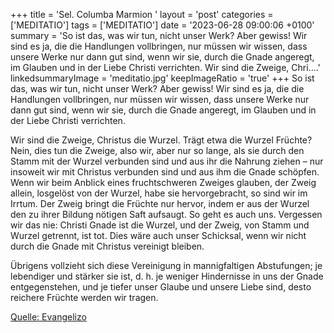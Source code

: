 +++
title = 'Sel. Columba Marmion  '
layout = 'post'
categories = ['MEDITATIO']
tags = ['MEDITATIO']
date = '2023-06-28 09:00:06 +0100'
summary = 'So ist das, was wir tun, nicht unser Werk? Aber gewiss! Wir sind es ja, die die Handlungen vollbringen, nur müssen wir wissen, dass unsere Werke nur dann gut sind, wenn wir sie, durch die Gnade angeregt, im Glauben und in der Liebe Christi verrichten.  Wir sind die Zweige, Chri....'
linkedsummaryImage = 'meditatio.jpg'
keepImageRatio = 'true'
+++
So ist das, was wir tun, nicht unser Werk? Aber gewiss! Wir sind es ja, die die Handlungen vollbringen, nur müssen wir wissen, dass unsere Werke nur dann gut sind, wenn wir sie, durch die Gnade angeregt, im Glauben und in der Liebe Christi verrichten.

Wir sind die Zweige, Christus die Wurzel.<!--more--> Trägt etwa die Wurzel Früchte? Nein, dies tun die Zweige, also wir, aber nur so lange, als sie durch den Stamm mit der Wurzel verbunden sind und aus ihr die Nahrung ziehen – nur insoweit wir mit Christus verbunden sind und aus ihm die Gnade schöpfen. Wenn wir beim Anblick eines fruchtschweren Zweiges glauben, der Zweig allein, losgelöst von der Wurzel, habe sie hervorgebracht, so sind wir im Irrtum. Der Zweig bringt die Früchte nur hervor, indem er aus der Wurzel den zu ihrer Bildung nötigen Saft aufsaugt. So geht es auch uns. Vergessen wir das nie: Christi Gnade ist die Wurzel, und der Zweig, von Stamm und Wurzel getrennt, ist tot. Dies wäre auch unser Schicksal, wenn wir nicht durch die Gnade mit Christus vereinigt bleiben.

Übrigens vollzieht sich diese Vereinigung in mannigfaltigen Abstufungen; je lebendiger und stärker sie ist, d. h. je weniger Hindernisse in uns der Gnade entgegenstehen, und je tiefer unser Glaube und unsere Liebe sind, desto reichere Früchte werden wir tragen.



[Quelle: Evangelizo](https://evangeliumtagfuertag.org/DE/gospel)
